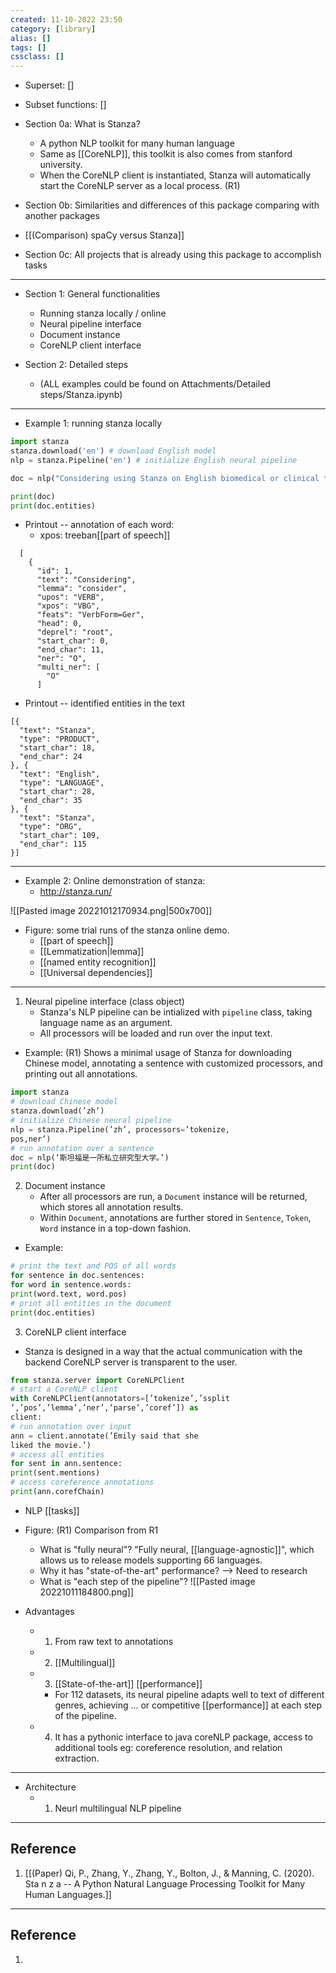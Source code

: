 ```yaml
---
created: 11-10-2022 23:50
category: [library]
alias: []
tags: []
cssclass: []
---
```


- Superset: []
- Subset functions: []

- Section 0a: What is Stanza? 
	- A python NLP toolkit for many human language
	- Same as [[CoreNLP]], this toolkit is also comes from stanford university. 
	- When the CoreNLP client is instantiated, Stanza will automatically start the CoreNLP server as a local process.  (R1)

- Section 0b: Similarities and differences of this package comparing with another packages

- [[(Comparison) spaCy versus Stanza]]


- Section 0c: All projects that is already using this package to accomplish tasks

---

- Section 1: General functionalities
	- Running stanza locally / online 
	- Neural pipeline interface
	- Document instance 
	- CoreNLP client interface


- Section 2: Detailed steps
	- (ALL examples could be found on Attachments/Detailed steps/Stanza.ipynb)






---
- Example 1: running stanza locally 

```python
import stanza
stanza.download('en') # download English model
nlp = stanza.Pipeline('en') # initialize English neural pipeline

doc = nlp("Considering using Stanza on English biomedical or clinical text? Consider using our biomedical models. Visit Stanza's biomedical demo page for a try of these models.") # run annotation over a sentence

print(doc)
print(doc.entities)

```

- Printout -- annotation of each word:
	- xpos: treeban[[part of speech]]
```
  [
    {
      "id": 1,
      "text": "Considering",
      "lemma": "consider",
      "upos": "VERB",
      "xpos": "VBG",
      "feats": "VerbForm=Ger",
      "head": 0,
      "deprel": "root",
      "start_char": 0,
      "end_char": 11,
      "ner": "O",
      "multi_ner": [
        "O"
      ]
```

- Printout -- identified entities in the text
```
[{
  "text": "Stanza",
  "type": "PRODUCT",
  "start_char": 18,
  "end_char": 24
}, {
  "text": "English",
  "type": "LANGUAGE",
  "start_char": 28,
  "end_char": 35
}, {
  "text": "Stanza",
  "type": "ORG",
  "start_char": 109,
  "end_char": 115
}]
```



---
- Example 2: Online demonstration of stanza:
	- http://stanza.run/

![[Pasted image 20221012170934.png|500x700]]
- Figure: some trial runs of the stanza online demo.
	- [[part of speech]]
	- [[Lemmatization|lemma]]
	- [[named entity recognition]]
	- [[Universal dependencies]]



---
1.  Neural pipeline interface (class object)
	- Stanza's NLP pipeline can be intialized with `pipeline` class, taking language name as an argument.
	- All processors will be loaded and run over the input text.

- Example: (R1) Shows a minimal usage of Stanza for downloading Chinese model, annotating a sentence with customized processors, and printing out all annotations. 
```python
import stanza
# download Chinese model
stanza.download(’zh’)
# initialize Chinese neural pipeline
nlp = stanza.Pipeline(’zh’, processors=’tokenize,
pos,ner’)
# run annotation over a sentence
doc = nlp(’斯坦福是一所私立研究型大学。’)
print(doc)
```


2.  Document instance
	- After all processors are run, a `Document` instance will be returned, which stores all annotation results. 
	- Within `Document`, annotations are further stored in `Sentence`, `Token`, `Word` instance in a top-down fashion.

- Example:
```python
# print the text and POS of all words  
for sentence in doc.sentences:  
for word in sentence.words:  
print(word.text, word.pos)  
# print all entities in the document  
print(doc.entities)
```

3. CoreNLP client interface

- Stanza is designed in a way that the actual communication with the backend CoreNLP server is transparent to the user.

```python
from stanza.server import CoreNLPClient
# start a CoreNLP client
with CoreNLPClient(annotators=[’tokenize’,’ssplit
’,’pos’,’lemma’,’ner’,’parse’,’coref’]) as
client:
# run annotation over input
ann = client.annotate(’Emily said that she
liked the movie.’)
# access all entities
for sent in ann.sentence:
print(sent.mentions)
# access coreference annotations
print(ann.corefChain)
```




- NLP [[tasks]]

- Figure: (R1) Comparison from R1
	- What is "fully neural"? "Fully neural, [[language-agnostic]]", which allows us to release models supporting 66 languages. 
	- Why it has "state-of-the-art" performance? --> Need to research 
	- What is "each step of the pipeline"?
![[Pasted image 20221011184800.png]]



- Advantages
	- 1. From raw text to annotations
	- 2. [[Multilingual]]
	- 3. [[State-of-the-art]] [[performance]]
		- For 112 datasets, its neural pipeline adapts well to text of different genres, achieving ... or competitive [[performance]] at each step of the pipeline.
	- 4. It has a pythonic interface to java coreNLP package, access to additional tools eg: coreference resolution, and relation extraction. 


---

- Architecture
	- 1. Neurl multilingual NLP pipeline

---
## Reference

1. [[(Paper) Qi, P., Zhang, Y., Zhang, Y., Bolton, J., & Manning, C. (2020). Sta n z a -- A Python Natural Language Processing Toolkit for Many Human Languages.]]












---
## Reference

1. 